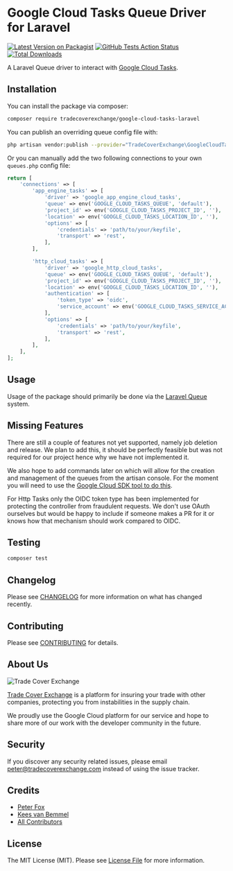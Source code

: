 # Google Cloud Tasks Queue Driver for Laravel

[![Latest Version on Packagist](https://img.shields.io/packagist/v/tradecoverexchange/google-cloud-tasks-laravel.svg?style=flat-square)](https://packagist.org/packages/tradecoverexchange/google-cloud-tasks-laravel)
[![GitHub Tests Action Status](https://img.shields.io/github/workflow/status/tradecoverexchange/google-cloud-tasks-laravel/Tests?label=tests)](https://github.com/tradecoverexchange/google-cloud-tasks-laravel/actions?query=workflow%3ATests+branch%3Amaster)
[![Total Downloads](https://img.shields.io/packagist/dt/tradecoverexchange/google-cloud-tasks-laravel.svg?style=flat-square)](https://packagist.org/packages/tradecoverexchange/google-cloud-tasks-laravel)

A Laravel Queue driver to interact with [Google Cloud Tasks](https://cloud.google.com/tasks).

## Installation

You can install the package via composer:

```bash
composer require tradecoverexchange/google-cloud-tasks-laravel
```

You can publish an overriding queue config file with:
```bash
php artisan vendor:publish --provider="TradeCoverExchange\GoogleCloudTaskLaravel\CloudTaskServiceProvider" --tag cloud-task-config --force
```

Or you can manually add the two following connections to your own `queues.php` config file:

```php
return [
    'connections' => [
        'app_engine_tasks' => [
            'driver' => 'google_app_engine_cloud_tasks',
            'queue' => env('GOOGLE_CLOUD_TASKS_QUEUE', 'default'),
            'project_id' => env('GOOGLE_CLOUD_TASKS_PROJECT_ID', ''),
            'location' => env('GOOGLE_CLOUD_TASKS_LOCATION_ID', ''),
            'options' => [
                'credentials' => 'path/to/your/keyfile',
                'transport' => 'rest',
            ],
        ],

        'http_cloud_tasks' => [
            'driver' => 'google_http_cloud_tasks',
            'queue' => env('GOOGLE_CLOUD_TASKS_QUEUE', 'default'),
            'project_id' => env('GOOGLE_CLOUD_TASKS_PROJECT_ID', ''),
            'location' => env('GOOGLE_CLOUD_TASKS_LOCATION_ID', ''),
            'authentication' => [
                'token_type' => 'oidc',
                'service_account' => env('GOOGLE_CLOUD_TASKS_SERVICE_ACCOUNT', ''),
            ],
            'options' => [
                'credentials' => 'path/to/your/keyfile',
                'transport' => 'rest',
            ],
        ],
    ],
];
```

## Usage

Usage of the package should primarily be done via the [Laravel Queue](https://laravel.com/docs/7.x/queues) system.

## Missing Features

There are still a couple of features not yet supported, namely job deletion and release.
We plan to add this, it should be perfectly feasible but was not required for our project
hence why we have not implemented it.

We also hope to add commands later on which will allow for the creation and management
of the queues from the artisan console. For the moment you will need to use the [Google
Cloud SDK tool to do this](https://cloud.google.com/tasks/docs/creating-queues).

For Http Tasks only the OIDC token type has been implemented for protecting the controller
from fraudulent requests. We don't use OAuth ourselves but would be happy to include if
someone makes a PR for it or knows how that mechanism should work compared to OIDC.

## Testing

``` bash
composer test
```

## Changelog

Please see [CHANGELOG](CHANGELOG.md) for more information on what has changed recently.

## Contributing

Please see [CONTRIBUTING](CONTRIBUTING.md) for details.

## About Us

![Trade Cover Exchange](https://assets.tradecoverexchange.com/github/TradeCoverExchange_RGB_Logo_Outline_Stacked.png)

[Trade Cover Exchange](https://tradecoverexchange.com) is a platform for insuring your trade
with other companies, protecting you from instabilities in the supply chain.

We proudly use the Google Cloud platform for our service and hope to share more of our work with
the developer community in the future.

## Security

If you discover any security related issues, please email peter@tradecoverexchange.com instead of 
using the issue tracker.

## Credits

- [Peter Fox](https://github.com/peterfox)
- [Kees van Bemmel](https://github.com/kees-tce)
- [All Contributors](../../contributors)

## License

The MIT License (MIT). Please see [License File](LICENSE.md) for more information.
